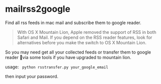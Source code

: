 mailrss2google
==============

Find all rss feeds in mac mail and  subscribe them to google reader.

> With OS X Mountain Lion, Apple removed the support of RSS in both Safari and Mail. If you depend on the RSS reader features, look for alternatives before you make the switch to OS X Mountain Lion.

So you may need get all your collected feeds or transfer them to google reader via some tools if you have upgraded to mountain lion.

usage:
<code>
	python rsstransfer.py your_google_email
</code>

then input your password.